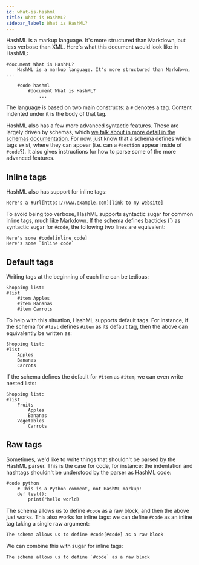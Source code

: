 ```yaml
---
id: what-is-hashml
title: What is HashML? 
sidebar_label: What is HashML?
---
```


HashML is a markup language. It's more structured than Markdown, but less verbose than XML. Here's what this document would look like in HashML:

```
#document What is HashML?
	HashML is a markup language. It's more structured than Markdown, ...

	#code hashml
		#document What is HashML?
			...
```

The language is based on two main constructs: a `#` denotes a tag. Content indented under it is the body of that tag.

HashML also has a few more advanced syntactic features. These are largely driven by schemas, which [we talk about in more detail in the schemas documentation](./schemas.md). For now, just know that a schema defines which tags exist, where they can appear (i.e. can a `#section` appear inside of `#code`?). It also gives instructions for how to parse some of the more advanced features.

## Inline tags
HashML also has support for inline tags:

```
Here's a #url[https://www.example.com][link to my website]
```

To avoid being too verbose, HashML supports syntactic sugar for common inline tags, much like Markdown. If the schema defines bacticks (\`) as syntactic sugar for `#code`, the following two lines are equivalent:

```
Here's some #code[inline code]
Here's some `inline code`
```

## Default tags
Writing tags at the beginning of each line can be tedious:

```
Shopping list:
#list
	#item Apples
	#item Bananas
	#item Carrots
```

To help with this situation, HashML supports default tags. For instance, if the schema for `#list` defines `#item` as its default tag, then the above can equivalently be written as:

```
Shopping list:
#list
	Apples
	Bananas
	Carrots
```

If the schema defines the default for `#item` as `#item`, we can even write nested lists:

```
Shopping list:
#list
	Fruits
		Apples
		Bananas
	Vegetables
		Carrots
```

## Raw tags
Sometimes, we'd like to write things that shouldn't be parsed by the HashML parser. This is the case for code, for instance: the indentation and hashtags shouldn't be understood by the parser as HashML code:

```
#code python
	# This is a Python comment, not HashML markup!
	def test():
		print("hello world)
```

The schema allows us to define `#code` as a raw block, and then the above just works. This also works for inline tags: we can define `#code` as an inline tag taking a single raw argument:

```
The schema allows us to define #code[#code] as a raw block
```

We can combine this with sugar for inline tags:

```
The schema allows us to define `#code` as a raw block
```
